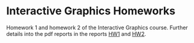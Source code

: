 # Interactive Graphics Homeworks
Homework 1 and homework 2 of the Interactive Graphics course. Further details into the pdf reports in the reports [HW1](HW1/Report_Pietro_Manganelli_Conforti_1754825.pdf) and [HW2](HW2/HW2report-1754825.pdf).
